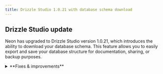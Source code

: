 ```yaml
---
title: Drizzle Studio 1.0.21 with database schema download
---
```


## Drizzle Studio update

Neon has upgraded to Drizzle Studio version 1.0.21, which introduces the ability to download your database schema. This feature allows you to easily export and save your database structure for documentation, sharing, or backup purposes.

<details>

<summary>**Fixes & improvements**</summary>

- **Neon Console**

  - Various UI improvements and bug fixes

- **Neon API**

  - Performance optimizations for API endpoints

- **Neon CLI**

  - Documentation updates and minor improvements

- **Drizzle Studio update**

  - Upgraded to Drizzle Studio version 1.0.21
  - Added support for downloading database schema
  - For details about the latest Drizzle Studio updates, see the [Neon Drizzle Studio Integration Changelog](https://github.com/neondatabase/neon-drizzle-studio-changelog/blob/main/CHANGELOG.md).

</details>
